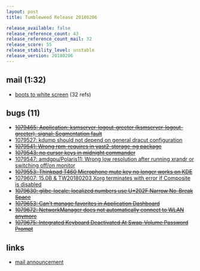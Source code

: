 ```yaml
---
layout: post
title: Tumbleweed Release 20180206

release_available: false
release_reference_count: 43
release_reference_count_mail: 32
release_score: 55
release_stability_level: unstable
release_version: 20180206
---
```


## mail (1:32)

- [boots to white screen](https://lists.opensuse.org/opensuse-factory/2018-02/msg00247.html) (32 refs)

## bugs (11)

<!--more-->

- ~~[1079465: Application: ksmserver-logout-greeter (ksmserver-logout-greeter), signal: Segmentation fault](https://bugzilla.opensuse.org/show_bug.cgi?id=1079465)~~
- [1079527: kdump should not depend on general dracut configuration](https://bugzilla.opensuse.org/show_bug.cgi?id=1079527)
- ~~[1079541: Wrong rpm-requires in yast2-storage-ng package](https://bugzilla.opensuse.org/show_bug.cgi?id=1079541)~~
- ~~[1079543: no cursor keys in midnight commander](https://bugzilla.opensuse.org/show_bug.cgi?id=1079543)~~
- [1079547: amdgpu/Polaris11: Wrong low resolution after running xrandr or switching off/on monitor](https://bugzilla.opensuse.org/show_bug.cgi?id=1079547)
- ~~[1079553: Thinkpad T460 Microphone mute key no longer works on KDE](https://bugzilla.opensuse.org/show_bug.cgi?id=1079553)~~
- [1079607: 15.0B & TW20180203 Xorg terminates with error if Composite is disabled](https://bugzilla.opensuse.org/show_bug.cgi?id=1079607)
- ~~[1079630: glibc-locale: localized numbers use U+202F Narrow No-Break Space](https://bugzilla.opensuse.org/show_bug.cgi?id=1079630)~~
- ~~[1079653: Can't manage favorites in Application Dashboard](https://bugzilla.opensuse.org/show_bug.cgi?id=1079653)~~
- ~~[1079672: NetworkManager does not automatically connect to WLAN anymore](https://bugzilla.opensuse.org/show_bug.cgi?id=1079672)~~
- ~~[1079675: Integrated Keyboard Deactivated At Swap-Volume Password Prompt](https://bugzilla.opensuse.org/show_bug.cgi?id=1079675)~~



## links

- [mail announcement](https://lists.opensuse.org/opensuse-factory/2018-02/msg00246.html)
